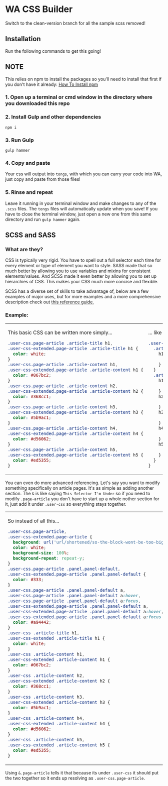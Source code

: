 # WA CSS Builder

Switch to the clean-version branch for all the sample scss removed!

## Installation

Run the following commands to get this going!

## NOTE

This relies on npm to install the packages so you'll need to install that first if you don't have it already: [How To Install npm](https://www.npmjs.com/get-npm)

### 1. Open up a terminal or cmd window in the directory where you downloaded this repo

### 2. Install Gulp and other dependencies

```cli
npm i
```

### 3. Run Gulp

```cli
gulp hammer
```

### 4. Copy and paste

Your css will output into `tongs`, with which you can carry your code into WA, just copy and paste from those files!

### 5. Rinse and repeat

Leave it running in your terminal window and make changes to any of the `.scss` files. The `tongs` files will automatically update when you save! If you have to close the terminal window, just open a new one from this same directory and run `gulp hammer` again.

## SCSS and SASS

### What are they?

CSS is typically very rigid. You have to spell out a full selector each time for every element or type of element you want to style. SASS made that so much better by allowing you to use variables and mixins for consistent elements/values. And SCSS made it even better by allowing you to set up hierarchies of CSS. This makes your CSS much more concise and flexible.

SCSS has a diverse set of skills to take advantage of, below are a few examples of major uses, but for more examples and a more comprehensive description check out [this reference guide.](http://sass-lang.com/guide)

### Example:

<table style="width: 100%;">
<tr style="width: 100%;">
<td style="width: 50%; position: relative; top: 0;">

This basic CSS can be written more simply...

```css
.user-css.page-article .article-title h1,
.user-css-extended.page-article .article-title h1 {
  color: white;
}
.user-css.page-article .article-content h1,
.user-css-extended.page-article .article-content h1 {
  color: #067bc2;
}
.user-css.page-article .article-content h2,
.user-css-extended.page-article .article-content h2 {
  color: #368cc1;
}
.user-css.page-article .article-content h3,
.user-css-extended.page-article .article-content h3 {
  color: #5b9ac1;
}
.user-css.page-article .article-content h4,
.user-css-extended.page-article .article-content h4 {
  color: #d56062;
}
.user-css.page-article .article-content h5,
.user-css-extended.page-article .article-content h5 {
  color: #ed5355;
}
```

</td>
<td style="width: 50%; position: relative; top: 0;">

... like this!

```scss
.user-css {
  .article-title {
    h1 {
      color: white;
    }
  }
  .article-content {
    h1 {
      color: #067bc2;
    }
    h2 {
      color: #368cc1;
    }
    h3 {
      color: #5b9ac1;
    }
    h4 {
      color: #d56062;
    }
    h5 {
      color: #ed5355;
    }
  }
}
```

</td>
</tr>
</table>

You can even do more advanced referencing. Let's say you want to modify something specifically on article pages. It's as simple as adding another section. The `&` is like saying `This Selector I'm Under` so if you need to modify `.page-article` you don't have to start up a whole nother section for it, just add it under `.user-css` so everything stays together.

<table style="width: 100%;">
<tr style="width: 100%;">
<td style="width: 50%; position: relative; top: 0;">

So instead of all this...

```css
.user-css.page-article,
.user-css-extended.page-article {
  background: url('url/shortened/so-the-block-wont-be-too-big');
  color: white;
  background-size: 100%;
  background-repeat: repeat-y;
}
.user-css.page-article .panel.panel-default,
.user-css-extended.page-article .panel.panel-default {
  color: #333;
}
.user-css.page-article .panel.panel-default a,
.user-css.page-article .panel.panel-default a:hover,
.user-css.page-article .panel.panel-default a:focus,
.user-css-extended.page-article .panel.panel-default a,
.user-css-extended.page-article .panel.panel-default a:hover,
.user-css-extended.page-article .panel.panel-default a:focus {
  color: #a94442;
}
.user-css .article-title h1,
.user-css-extended .article-title h1 {
  color: white;
}
.user-css .article-content h1,
.user-css-extended .article-content h1 {
  color: #067bc2;
}
.user-css .article-content h2,
.user-css-extended .article-content h2 {
  color: #368cc1;
}
.user-css .article-content h3,
.user-css-extended .article-content h3 {
  color: #5b9ac1;
}
.user-css .article-content h4,
.user-css-extended .article-content h4 {
  color: #d56062;
}
.user-css .article-content h5,
.user-css-extended .article-content h5 {
  color: #ed5355;
}
```

</td>
<td style="width: 50%; position: relative; top: 0;">

... you just add a bit more like this!

```scss
.user-css {
  &.page-article {
    background: url('url/shortened/so-the-block-wont-be-too-big');
    color: white;
    background-size: 100%;
    background-repeat: repeat-y;
    .panel.panel-default {
      color: $soft-black;
      a,
      a:hover,
      a:focus {
        color: #a94442;
      }
    }
  }

  .article-title {
    h1 {
      color: white;
    }
  }
  .article-content {
    h1 {
      color: #067bc2;
    }
    h2 {
      color: #368cc1;
    }
    h3 {
      color: #5b9ac1;
    }
    h4 {
      color: #d56062;
    }
    h5 {
      color: #ed5355;
    }
  }
}
```

</td>
</tr>
</table>

Using `&.page-article` tells it that because its under `.user-css` it should put the two together so it ends up resolving as `.user-css.page-article`.
